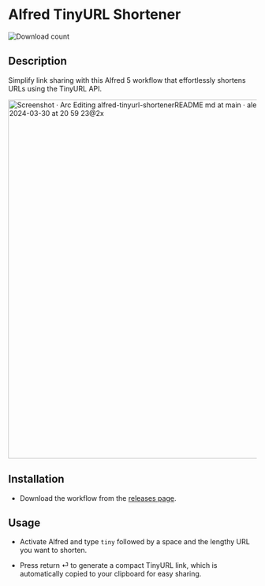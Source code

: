 # Alfred TinyURL Shortener

![Download count](https://img.shields.io/github/downloads/alexfazio/alfred-tinyurl-shortener/total?label=Total%20Downloads&style=plastic)

## Description

Simplify link sharing with this Alfred 5 workflow that effortlessly shortens URLs using the TinyURL API.

<img width="728" alt="Screenshot · Arc Editing alfred-tinyurl-shortenerREADME md at main · alexfazioalfred-tinyurl-shortener · 2024-03-30 at 20 59 23@2x" src="https://github.com/alexfazio/alfred-tinyurl-shortener/assets/34505954/447b97cc-33ac-4323-b595-703d81a9eb8a">

## Installation

- Download the workflow from the [releases page](https://github.com/alexfazio/alfred-tinyurl-shortener/releases).

## Usage

- Activate Alfred and type `tiny` followed by a space and the lengthy URL you want to shorten.

- Press return ⏎ to generate a compact TinyURL link, which is automatically copied to your clipboard for easy sharing.
